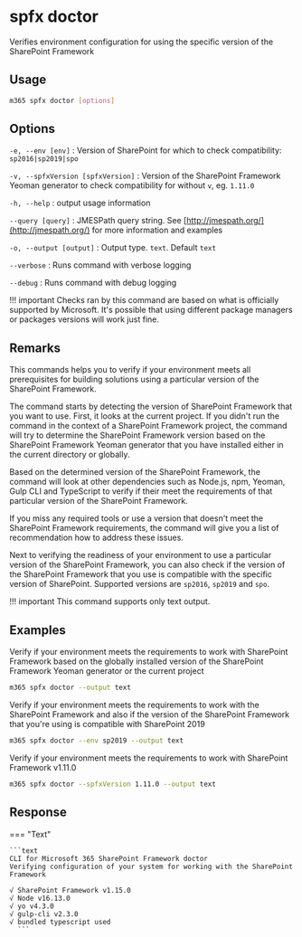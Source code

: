 # spfx doctor

Verifies environment configuration for using the specific version of the SharePoint Framework

## Usage

```sh
m365 spfx doctor [options]
```

## Options

`-e, --env [env]`
: Version of SharePoint for which to check compatibility: `sp2016|sp2019|spo`

`-v, --spfxVersion [spfxVersion]`
: Version of the SharePoint Framework Yeoman generator to check compatibility for without `v`, eg. `1.11.0`

`-h, --help`
: output usage information

`--query [query]`
: JMESPath query string. See [http://jmespath.org/](http://jmespath.org/) for more information and examples

`-o, --output [output]`
: Output type. `text`. Default `text`

`--verbose`
: Runs command with verbose logging

`--debug`
: Runs command with debug logging

!!! important
    Checks ran by this command are based on what is officially supported by Microsoft. It's possible that using different package managers or packages versions will work just fine.

## Remarks

This commands helps you to verify if your environment meets all prerequisites for building solutions using a particular version of the SharePoint Framework.

The command starts by detecting the version of SharePoint Framework that you want to use. First, it looks at the current project. If you didn't run the command in the context of a SharePoint Framework project, the command will try to determine the SharePoint Framework version based on the SharePoint Framework Yeoman generator that you have installed either in the current directory or globally.

Based on the determined version of the SharePoint Framework, the command will look at other dependencies such as Node.js, npm, Yeoman, Gulp CLI and TypeScript to verify if their meet the requirements of that particular version of the SharePoint Framework.

If you miss any required tools or use a version that doesn't meet the SharePoint Framework requirements, the command will give you a list of recommendation how to address these issues.

Next to verifying the readiness of your environment to use a particular version of the SharePoint Framework, you can also check if the version of the SharePoint Framework that you use is compatible with the specific version of SharePoint. Supported versions are `sp2016`, `sp2019` and `spo`.

!!! important
    This command supports only text output.

## Examples

Verify if your environment meets the requirements to work with SharePoint Framework based on the globally installed version of the SharePoint Framework Yeoman generator or the current project

```sh
m365 spfx doctor --output text
```

Verify if your environment meets the requirements to work with the SharePoint Framework and also if the version of the SharePoint Framework that you're using is compatible with SharePoint 2019

```sh
m365 spfx doctor --env sp2019 --output text
```

Verify if your environment meets the requirements to work with SharePoint Framework v1.11.0

```sh
m365 spfx doctor --spfxVersion 1.11.0 --output text
```

## Response

=== "Text"

    ```text
    CLI for Microsoft 365 SharePoint Framework doctor
    Verifying configuration of your system for working with the SharePoint Framework

    √ SharePoint Framework v1.15.0
    √ Node v16.13.0
    √ yo v4.3.0
    √ gulp-cli v2.3.0
    √ bundled typescript used
	  ```

